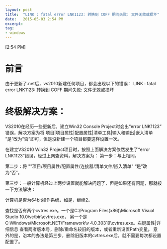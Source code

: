 ```yaml
---
layout: post
title:  "LINK : fatal error LNK1123: 转换到 COFF 期间失败: 文件无效或损坏"
date:   2015-05-03 2:54 PM
excerpt:
tag:
- windows
---
```



[2:54 PM]

# 前言
由于更新了.net后，vs2010新建任何项目，都会出现以下的错误：
LINK : fatal error LNK1123: 转换到 COFF 期间失败: 文件无效或损坏

# 终极解决方案：
VS2010在经历一些更新后，建立Win32 Console Project时会出“error LNK1123” 错误，解决方案为将 项目|项目属性|配置属性|清单工具|输入和输出|嵌入清单 “是”改为“否”即可，但是没新建一个项目都要这样设置一次。

在建立VS2010 Win32 Project项目时，按照上面解决方案依然发生了“error LNK1123”错误，经过上网查资料，解决方案为：
第一步：与上相同。

第二步：将 ""项目/项目属性/配置属性/连接器/清单文件/嵌入清单"  “是”改为“否”。

第三步：一般计算机经过上两步设置就能解决问题了，但是如果还有问题，那就按一下方法解决：

计算机是否为64bit操作系统，如是，继续2。

查找是否有两个cvtres.exe。一个是C:\Program Files(x86)\Microsoft Visual Studio 10.0\vc\bin\cvtres.exe， 另一个是C:\Windows\Microsoft.NET\Framework\v
4.0.30319\cvtres.exe。右键属性|详细信息 查看两者版本号，删除/重命名较旧的版本，或者重新设置Path变量。
意外的是，治本的办法是第三步，删除旧版本的cvtres.exe后，就不需要每次都设置配置了。
